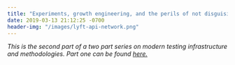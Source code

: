 ```yaml
---
title: "Experiments, growth engineering, and the perils of not disguising your API routes: Part 2"
date: 2019-03-13 21:12:25 -0700
header-img: "/images/lyft-api-network.png"
---
```

<style>
    {%  include main.css  %}
</style>

<i>This is the second part of a two part series on modern testing infrastructure and methodologies. Part one can be found <a href="/posts/experiments-and-growth-hacking">here.</a></i>

